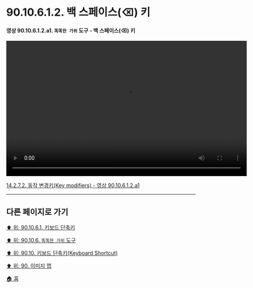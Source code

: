 # 90.10.6.1.2. 백 스페이스(⌫) 키

<a id="90-10-06-01-02-a1"></a>

#### 영상 90.10.6.1.2.a1. `똑똑한 가위` 도구 - 백 스페이스(⌫) 키
<video controls="controls" width="640" height="360" src="https://github.com/wonder13662/gimp/assets/15767104/a4a2ca03-8f44-46a4-884a-50de09e25de7"></video>

[14.2.7.2. 동작 변경키(Key modifiers) - 영상 90.10.6.1.2.a1](./14-02-07-02-key_modifiers.md#90-10-06-01-02-a1)

***

## 다른 페이지로 가기

[⬆️ 위: 90.10.6.1. 키보드 단축키](./90-10-06-01-00-keyboard_shortcut.md)

[⬆️ 위: 90.10.6. `똑똑한 가위` 도구](./90-10-06-00-intelligent_scissors.md)

[⬆️ 위: 90.10. 키보드 단축키(Keyboard Shortcut)](./90-10-00-keyboard_shortcut.md)

[⬆️ 위: 90. 이미지 맵](./90-00-image-map.md)

[🏠 홈](./00-home.md)